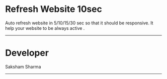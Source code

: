 # Refresh Website 10sec
Auto refresh website in 5/10/15/30 sec so that it should be responsive.
It help your website to be always active .
*********************

# Developer
Saksham Sharma<br>
************
